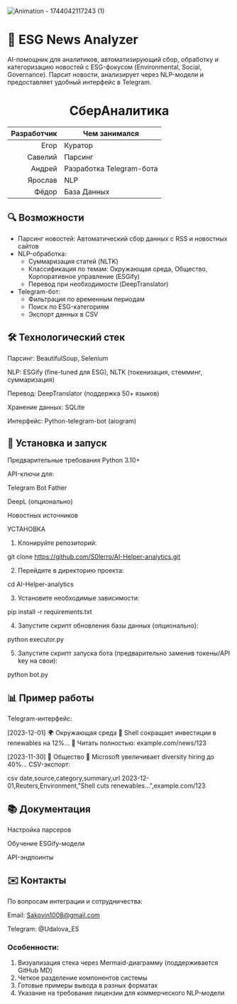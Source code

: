 

![Animation - 1744042117243 (1)](https://github.com/user-attachments/assets/33c1fd93-b799-4316-92a7-c78047a21468)

# 🌱 ESG News Analyzer

AI-помощник для аналитиков, автоматизирующий сбор, обработку и категоризацию новостей с ESG-фокусом (Environmental, Social, Governance). Парсит новости, анализирует через NLP-модели и предоставляет удобный интерфейс в Telegram.



<h1 align=center>СберАналитика</h1>

| Разработчик | Чем занимался |
|-----:|---------------|
|     Егор| Куратор              |
|     Савелий| Парсинг              |
|     Андрей| Разработка Telegram-бота               |
|     Ярослав| NLP     |
|     Фёдор| База Данных     |


## 🔍 Возможности

- Парсинг новостей: Автоматический сбор данных с RSS и новостных сайтов
- NLP-обработка:
  - Суммаризация статей (NLTK)
  - Классификация по темам: Окружающая среда, Общество, Корпоративное управление (ESGify)
  - Перевод при необходимости (DeepTranslator)
- Telegram-бот:
  - Фильтрация по временным периодам
  - Поиск по ESG-категориям
  - Экспорт данных в CSV

## 🛠 Технологический стек


Парсинг: BeautifulSoup, Selenium

NLP: ESGify (fine-tuned для ESG), NLTK (токенизация, стемминг, суммаризация)

Перевод: DeepTranslator (поддержка 50+ языков)

Хранение данных: SQLite

Интерфейс: Python-telegram-bot (aiogram)

## 🚀 Установка и запуск
Предварительные требования
Python 3.10+

API-ключи для:

Telegram Bot Father

DeepL (опционально)

Новостных источников

УСТАНОВКА

1. Клонируйте репозиторий:​

git clone https://github.com/S0lerro/AI-Helper-analytics.git

2. Перейдите в директорию проекта:​

cd AI-Helper-analytics

3. Установите необходимые зависимости:​

pip install -r requirements.txt

4. Запустите скрипт обновления базы данных (опционально):

python executor.py

5. Запустите скрипт запуска бота (предварительно заменив токены/API key на свои):

python bot.py

## 📊 Пример работы
Telegram-интерфейс:

[2023-12-01] 🌍 Окружающая среда
📌 Shell сокращает инвестиции в renewables на 12%...
🔗 Читать полностью: example.com/news/123

[2023-11-30] 👥 Общество
📌 Microsoft увеличивает diversity hiring до 40%...
CSV-экспорт:

csv
date,source,category,summary,url
2023-12-01,Reuters,Environment,"Shell cuts renewables...",example.com/123
## 📚 Документация
Настройка парсеров

Обучение ESGify-модели

API-эндпоинты

## ✉️ Контакты
По вопросам интеграции и сотрудничества:

Email: Sakovin1008@gmail.com

Telegram: @Udalova_ES


### Особенности:
1. Визуализация стека через Mermaid-диаграмму (поддерживается GitHub MD)
2. Четкое разделение компонентов системы
3. Готовые примеры вывода в разных форматах
4. Указание на требование лицензии для коммерческого NLP-модели
